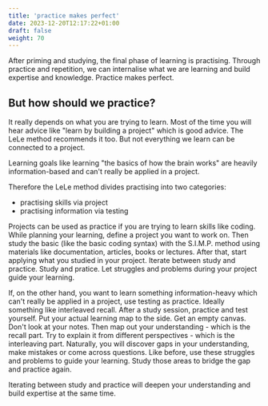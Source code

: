```yaml
---
title: 'practice makes perfect'
date: 2023-12-20T12:17:22+01:00
draft: false
weight: 70
---
```


After priming and studying, the final phase of learning is practising. Through
practice and repetition, we can internalise what we are learning and build
expertise and knowledge. Practice makes perfect.

## But how should we practice?

It really depends on what you are trying to learn. Most of the time you will
hear advice like "learn by building a project" which is good advice. The LeLe
method recommends it too. But not everything we learn can be connected to a
project.

Learning goals like learning "the basics of how the brain works" are heavily
information-based and can't really be applied in a project.

Therefore the LeLe method divides practising into two categories:

- practising skills via project
- practising information via testing

Projects can be used as practice if you are trying to learn skills like coding.
While planning your learning, define a project you want to work on. Then study
the basic (like the basic coding syntax) with the S.I.M.P. method using
materials like documentation, articles, books or lectures. After that, start
applying what you studied in your project. Iterate between study and practice.
Study and pratice. Let struggles and problems during your project guide your
learning.

If, on the other hand, you want to learn something information-heavy which
can't really be applied in a project, use testing as practice. Ideally
something like interleaved recall. After a study session, practice and test
yourself. Put your actual learning map to the side. Get an empty canvas. Don't
look at your notes. Then map out your understanding - which is the recall part.
Try to explain it from different perspectives - which is the interleaving part.
Naturally, you will discover gaps in your understanding, make mistakes or come
across questions. Like before, use these struggles and problems to guide your
learning. Study those areas to bridge the gap and practice again.

Iterating between study and practice will deepen your understanding and build
expertise at the same time.
